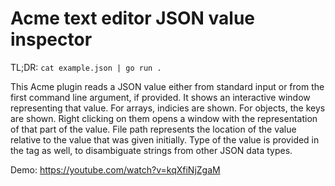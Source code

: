 # Acme text editor JSON value inspector

TL;DR: `cat example.json | go run .`

This Acme plugin reads a JSON value either from standard input or from the first command line argument, if provided. It shows an interactive window representing that value. For arrays, indicies are shown. For objects, the keys are shown. Right clicking on them opens a window with the representation of that part of the value. File path represents the location of the value relative to the value that was given initially. Type of the value is provided in the tag as well, to disambiguate strings from other JSON data types.

Demo: <https://youtube.com/watch?v=kqXfiNjZgaM>

